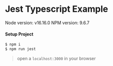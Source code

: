 # Jest Typescript Example

Node version: v16.16.0
NPM version: 9.6.7

#### Setup Project

```bash
$ npm i
$ npm run jest
```

> open a `localhost:3000` in your browser
